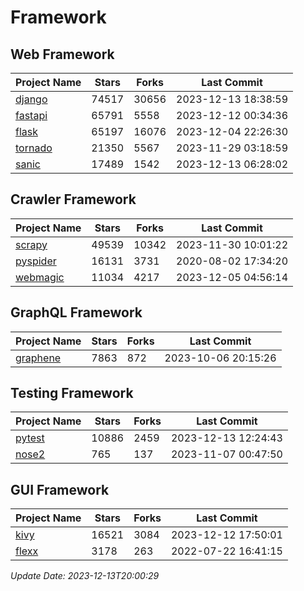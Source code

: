 # Framework

## Web Framework
| Project Name | Stars | Forks | Last Commit |
| ------------ | ----- | ----- | ----------- |
| [django](https://github.com/django/django) | 74517 | 30656 | 2023-12-13 18:38:59 |
| [fastapi](https://github.com/tiangolo/fastapi) | 65791 | 5558 | 2023-12-12 00:34:36 |
| [flask](https://github.com/pallets/flask) | 65197 | 16076 | 2023-12-04 22:26:30 |
| [tornado](https://github.com/tornadoweb/tornado) | 21350 | 5567 | 2023-11-29 03:18:59 |
| [sanic](https://github.com/sanic-org/sanic) | 17489 | 1542 | 2023-12-13 06:28:02 |

## Crawler Framework
| Project Name | Stars | Forks | Last Commit |
| ------------ | ----- | ----- | ----------- |
| [scrapy](https://github.com/scrapy/scrapy) | 49539 | 10342 | 2023-11-30 10:01:22 |
| [pyspider](https://github.com/binux/pyspider) | 16131 | 3731 | 2020-08-02 17:34:20 |
| [webmagic](https://github.com/code4craft/webmagic) | 11034 | 4217 | 2023-12-05 04:56:14 |

## GraphQL Framework
| Project Name | Stars | Forks | Last Commit |
| ------------ | ----- | ----- | ----------- |
| [graphene](https://github.com/graphql-python/graphene) | 7863 | 872 | 2023-10-06 20:15:26 |

## Testing Framework
| Project Name | Stars | Forks | Last Commit |
| ------------ | ----- | ----- | ----------- |
| [pytest](https://github.com/pytest-dev/pytest) | 10886 | 2459 | 2023-12-13 12:24:43 |
| [nose2](https://github.com/nose-devs/nose2) | 765 | 137 | 2023-11-07 00:47:50 |

## GUI Framework
| Project Name | Stars | Forks | Last Commit |
| ------------ | ----- | ----- | ----------- |
| [kivy](https://github.com/kivy/kivy) | 16521 | 3084 | 2023-12-12 17:50:01 |
| [flexx](https://github.com/flexxui/flexx) | 3178 | 263 | 2022-07-22 16:41:15 |

*Update Date: 2023-12-13T20:00:29*